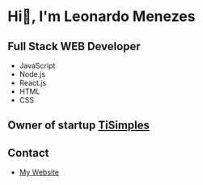 # Hi👋, I'm Leonardo Menezes

## Full Stack WEB Developer
- JavaScript
- Node.js
- React.js
- HTML
- CSS

## Owner of startup [TiSimples](https://tisimples.com)

## Contact
- [My Website](https://leonardomenezes7.github.io/leomenezes.dev/)

